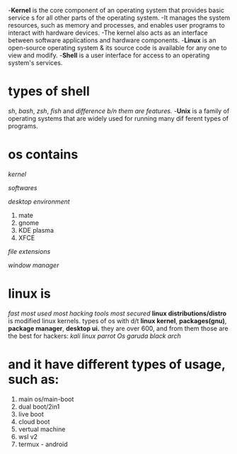 -**Kernel** is the core component of an operating system that provides basic service s for all other parts of the operating system. 
-It manages the system resources, such as memory and processes, and enables user programs to interact with hardware devices. 
-The kernel also acts as an interface between software applications and hardware components.
-**Linux** is an open-source operating system & its source code is available for any one to view and modify.
-**Shell** is a user interface for access to an operating system's services.
# types of shell 
*sh*, 
*bash*,
*zsh*,
*fish* and 
*difference b/n them are features.*
-**Unix** is a family of operating systems that are widely used for running many dif ferent types of programs.
# os contains
*kernel*

*softwares*

*desktop environment*
1. mate
2. gnome
3. KDE plasma
4. XFCE

*file extensions*

*window manager*
# linux is
*fast*
*most used*
*most hacking tools*
*most secured*
**linux distributions/distro** is modified linux kernels.
types of os with d/t **linux kernel**, **packages(gnu)**, **package manager**, **desktop ui.**
they are over 600, and from them those are the best for hackers:
*kali linux*
*parrot Os*
*garuda*
*black arch*
# and it have different types of usage, such as:
1. main os/main-boot
2. dual boot/2in1
3. live boot
4. cloud boot
5. vertual machine
6. wsl v2
7. termux - android

